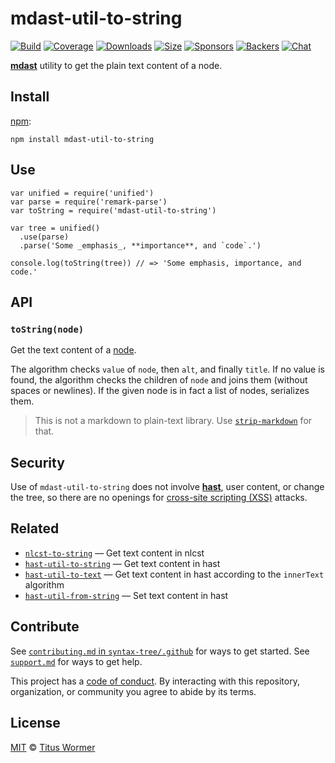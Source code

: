 mdast-util-to-string
====================

[![Build](https://img.shields.io/travis/syntax-tree/mdast-util-to-string.svg)](https://travis-ci.org/syntax-tree/mdast-util-to-string) [![Coverage](https://img.shields.io/codecov/c/github/syntax-tree/mdast-util-to-string.svg)](https://codecov.io/github/syntax-tree/mdast-util-to-string) [![Downloads](https://img.shields.io/npm/dm/mdast-util-to-string.svg)](https://www.npmjs.com/package/mdast-util-to-string) [![Size](https://img.shields.io/bundlephobia/minzip/mdast-util-to-string.svg)](https://bundlephobia.com/result?p=mdast-util-to-string) [![Sponsors](https://opencollective.com/unified/sponsors/badge.svg)](https://opencollective.com/unified) [![Backers](https://opencollective.com/unified/backers/badge.svg)](https://opencollective.com/unified) [![Chat](https://img.shields.io/badge/chat-spectrum-7b16ff.svg)](https://spectrum.chat/unified/syntax-tree)

[**mdast**](https://github.com/syntax-tree/mdast) utility to get the plain text content of a node.

Install
-------

[npm](https://docs.npmjs.com/cli/install):

    npm install mdast-util-to-string

Use
---

    var unified = require('unified')
    var parse = require('remark-parse')
    var toString = require('mdast-util-to-string')

    var tree = unified()
      .use(parse)
      .parse('Some _emphasis_, **importance**, and `code`.')

    console.log(toString(tree)) // => 'Some emphasis, importance, and code.'

API
---

### `toString(node)`

Get the text content of a [node](https://github.com/syntax-tree/mdast#nodes).

The algorithm checks `value` of `node`, then `alt`, and finally `title`. If no value is found, the algorithm checks the children of `node` and joins them (without spaces or newlines). If the given node is in fact a list of nodes, serializes them.

> This is not a markdown to plain-text library. Use [`strip-markdown`](https://github.com/remarkjs/strip-markdown) for that.

Security
--------

Use of `mdast-util-to-string` does not involve [**hast**](https://github.com/syntax-tree/hast), user content, or change the tree, so there are no openings for [cross-site scripting (XSS)](https://en.wikipedia.org/wiki/Cross-site_scripting) attacks.

Related
-------

-   [`nlcst-to-string`](https://github.com/syntax-tree/nlcst-to-string) — Get text content in nlcst
-   [`hast-util-to-string`](https://github.com/wooorm/rehype-minify/tree/master/packages/hast-util-to-string) — Get text content in hast
-   [`hast-util-to-text`](https://github.com/syntax-tree/hast-util-to-text) — Get text content in hast according to the `innerText` algorithm
-   [`hast-util-from-string`](https://github.com/wooorm/rehype-minify/tree/master/packages/hast-util-from-string) — Set text content in hast

Contribute
----------

See [`contributing.md` in `syntax-tree/.github`](https://github.com/syntax-tree/.github/blob/master/contributing.md) for ways to get started. See [`support.md`](https://github.com/syntax-tree/.github/blob/master/support.md) for ways to get help.

This project has a [code of conduct](https://github.com/syntax-tree/.github/blob/master/code-of-conduct.md). By interacting with this repository, organization, or community you agree to abide by its terms.

License
-------

[MIT](license) © [Titus Wormer](https://wooorm.com)
